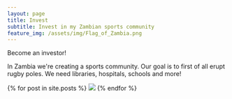 ```yaml
---
layout: page
title: Invest
subtitle: Invest in my Zambian sports community
feature_img: /assets/img/Flag_of_Zambia.png
---
```


Become an investor!

In Zambia we're creating a sports community. Our goal is to first of all erupt rugby poles. We need libraries, hospitals, schools and more!

{% for post in site.posts %}
  <img src="{% post.feature_img %}" />
{% endfor %}


<!-- Google tag (gtag.js) -->
<script async src="https://www.googletagmanager.com/gtag/js?id=G-4X040HH693"></script>
<script>
  window.dataLayer = window.dataLayer || [];
  function gtag(){dataLayer.push(arguments);}
  gtag('js', new Date());

  gtag('config', 'G-4X040HH693');
</script>


[def]: /assets/Flag_of_Zambia.png